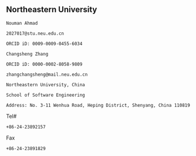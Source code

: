 ## Northeastern University
```
Nouman Ahmad
```
```
2027017@stu.neu.edu.cn
```


```
ORCID iD: 0009-0009-0455-6034

```


```
Changsheng Zhang
```

```
ORCID iD: 0000-0002-8058-9809
```

```
zhangchangsheng@mail.neu.edu.cn
```
```
Northeastern University, China
```
```
School of Software Engineering
```
```
Address: No. 3-11 Wenhua Road, Heping District, Shenyang, China 110819
```
Tel#
```
+86-24-23892157
```
Fax
```
+86-24-23891829
```

